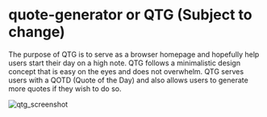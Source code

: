 # quote-generator or QTG (Subject to change)
The purpose of QTG is to serve as a browser homepage and hopefully help users start their day on a high note. QTG follows a minimalistic design concept that is easy on the eyes and does not overwhelm. QTG serves users with a QOTD (Quote of the Day) and also allows users to generate more quotes if they wish to do so.

![qtg_screenshot](https://user-images.githubusercontent.com/67467659/103027573-cd632000-455e-11eb-99b1-14ede5ad507c.png)
